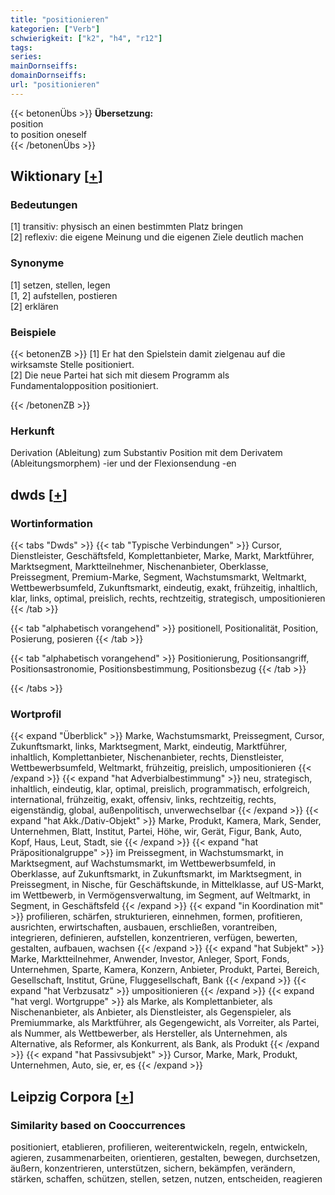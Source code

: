 ```yaml
---
title: "positionieren"
kategorien: ["Verb"]
schwierigkeit: ["k2", "h4", "r12"]
tags:
series:
mainDornseiffs:
domainDornseiffs:
url: "positionieren"
---
```


{{< betonenÜbs >}}
**Übersetzung:**  
position  
to position oneself  
{{< /betonenÜbs >}}

## Wiktionary [[+](https://de.wiktionary.org/wiki/positionieren)]

### Bedeutungen
[1] transitiv: physisch an einen bestimmten Platz bringen  
[2] reflexiv: die eigene Meinung und die eigenen Ziele deutlich machen  

### Synonyme
[1] setzen, stellen, legen  
[1, 2] aufstellen, postieren  
[2] erklären  

### Beispiele
{{< betonenZB >}}
[1] Er hat den Spielstein damit zielgenau auf die wirksamste Stelle positioniert.  
[2] Die neue Partei hat sich mit diesem Programm als Fundamentalopposition positioniert.  

{{< /betonenZB >}}
### Herkunft
Derivation (Ableitung) zum Substantiv Position mit dem Derivatem (Ableitungsmorphem) -ier und der Flexionsendung -en  



## dwds [[+](https://www.dwds.de/wb/positionieren)]

### Wortinformation
{{< tabs "Dwds" >}}
{{< tab "Typische Verbindungen" >}}
Cursor, Dienstleister, Geschäftsfeld, Komplettanbieter, Marke, Markt, Marktführer, Marktsegment, Marktteilnehmer, Nischenanbieter, Oberklasse, Preissegment, Premium-Marke, Segment, Wachstumsmarkt, Weltmarkt, Wettbewerbsumfeld, Zukunftsmarkt, eindeutig, exakt, frühzeitig, inhaltlich, klar, links, optimal, preislich, rechts, rechtzeitig, strategisch, umpositionieren
{{< /tab >}}

{{< tab "alphabetisch vorangehend" >}}
positionell, Positionalität, Position, Posierung, posieren
{{< /tab >}}

{{< tab "alphabetisch vorangehend" >}}
Positionierung, Positionsangriff, Positionsastronomie, Positionsbestimmung, Positionsbezug
{{< /tab >}}

{{< /tabs >}}

### Wortprofil
{{< expand "Überblick" >}} Marke, Wachstumsmarkt, Preissegment, Cursor, Zukunftsmarkt, links, Marktsegment, Markt, eindeutig, Marktführer, inhaltlich, Komplettanbieter, Nischenanbieter, rechts, Dienstleister, Wettbewerbsumfeld, Weltmarkt, frühzeitig, preislich, umpositionieren {{< /expand >}}
{{< expand "hat Adverbialbestimmung" >}} neu, strategisch, inhaltlich, eindeutig, klar, optimal, preislich, programmatisch, erfolgreich, international, frühzeitig, exakt, offensiv, links, rechtzeitig, rechts, eigenständig, global, außenpolitisch, unverwechselbar {{< /expand >}}
{{< expand "hat Akk./Dativ-Objekt" >}} Marke, Produkt, Kamera, Mark, Sender, Unternehmen, Blatt, Institut, Partei, Höhe, wir, Gerät, Figur, Bank, Auto, Kopf, Haus, Leut, Stadt, sie {{< /expand >}}
{{< expand "hat Präpositionalgruppe" >}} im Preissegment, in Wachstumsmarkt, in Marktsegment, auf Wachstumsmarkt, im Wettbewerbsumfeld, in Oberklasse, auf Zukunftsmarkt, in Zukunftsmarkt, im Marktsegment, in Preissegment, in Nische, für Geschäftskunde, in Mittelklasse, auf US-Markt, im Wettbewerb, in Vermögensverwaltung, im Segment, auf Weltmarkt, in Segment, in Geschäftsfeld {{< /expand >}}
{{< expand "in Koordination mit" >}} profilieren, schärfen, strukturieren, einnehmen, formen, profitieren, ausrichten, erwirtschaften, ausbauen, erschließen, vorantreiben, integrieren, definieren, aufstellen, konzentrieren, verfügen, bewerten, gestalten, aufbauen, wachsen {{< /expand >}}
{{< expand "hat Subjekt" >}} Marke, Marktteilnehmer, Anwender, Investor, Anleger, Sport, Fonds, Unternehmen, Sparte, Kamera, Konzern, Anbieter, Produkt, Partei, Bereich, Gesellschaft, Institut, Grüne, Fluggesellschaft, Bank {{< /expand >}}
{{< expand "hat Verbzusatz" >}} umpositionieren {{< /expand >}}
{{< expand "hat vergl. Wortgruppe" >}} als Marke, als Komplettanbieter, als Nischenanbieter, als Anbieter, als Dienstleister, als Gegenspieler, als Premiummarke, als Marktführer, als Gegengewicht, als Vorreiter, als Partei, als Nummer, als Wettbewerber, als Hersteller, als Unternehmen, als Alternative, als Reformer, als Konkurrent, als Bank, als Produkt {{< /expand >}}
{{< expand "hat Passivsubjekt" >}} Cursor, Marke, Mark, Produkt, Unternehmen, Auto, sie, er, es {{< /expand >}}

## Leipzig Corpora [[+](https://corpora.uni-leipzig.de/en/res?word=positionieren&corpusId=deu_newscrawl-public_2018)]


### Similarity based on Cooccurrences
positioniert, etablieren, profilieren, weiterentwickeln, regeln, entwickeln, agieren, zusammenarbeiten, orientieren, gestalten, bewegen, durchsetzen, äußern, konzentrieren, unterstützen, sichern, bekämpfen, verändern, stärken, schaffen, schützen, stellen, setzen, nutzen, entscheiden, reagieren

